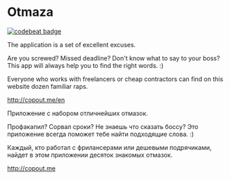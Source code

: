 # Otmaza

[![codebeat badge](https://codebeat.co/badges/77cee282-f83f-4fc9-b7b1-abdc4b1263ae)](https://codebeat.co/projects/github-com-ssuhanov-otmaza-master)

The application is a set of excellent excuses.

Are you screwed? Missed deadline? Don't know what to say to your boss? This app will always help you to find the right words. :)

Everyone who works with freelancers or cheap contractors can find on this website dozen familiar raps.

http://copout.me/en

Приложение с набором отличнейших отмазок.

Профакапил? Сорвал сроки? Не знаешь что сказать боссу? Это приложение всегда поможет тебе найти подходящие слова. :)

Каждый, кто работал с фрилансерами или дешевыми подрячиками, найдет в этом приложении десяток знакомых отмазок.

http://copout.me
